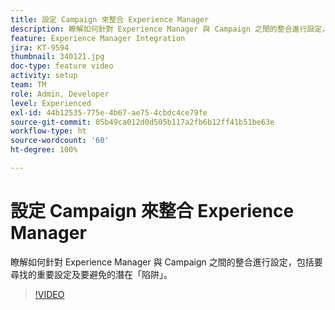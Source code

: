 ```yaml
---
title: 設定 Campaign 來整合 Experience Manager
description: 瞭解如何針對 Experience Manager 與 Campaign 之間的整合進行設定，包括要尋找的重要設定及要避免的潛在「陷阱」。
feature: Experience Manager Integration
jira: KT-9594
thumbnail: 340121.jpg
doc-type: feature video
activity: setup
team: TM
role: Admin, Developer
level: Experienced
exl-id: 44b12535-775e-4b67-ae75-4cbdc4ce79fe
source-git-commit: 05b49ca012d0d505b117a2fb6b12ff41b51be63e
workflow-type: ht
source-wordcount: '60'
ht-degree: 100%

---
```


# 設定 Campaign 來整合 Experience Manager

瞭解如何針對 Experience Manager 與 Campaign 之間的整合進行設定，包括要尋找的重要設定及要避免的潛在「陷阱」。

>[!VIDEO](https://video.tv.adobe.com/v/340121?quality=12&learn=on)
